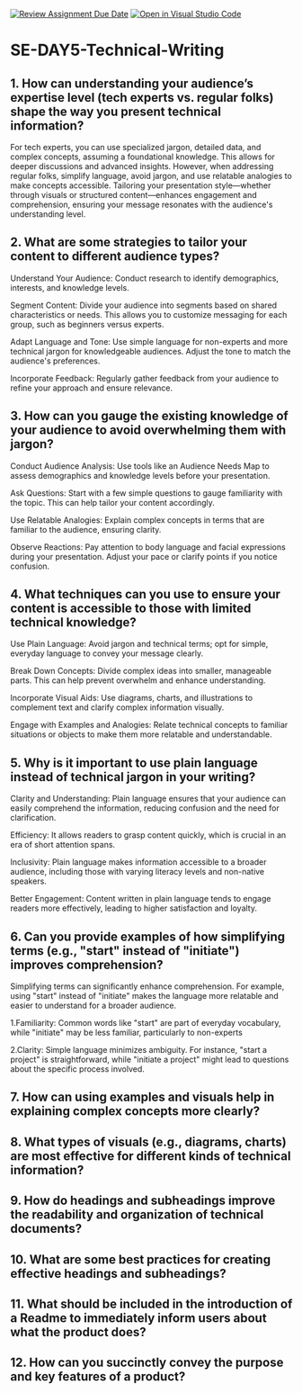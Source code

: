[![Review Assignment Due Date](https://classroom.github.com/assets/deadline-readme-button-22041afd0340ce965d47ae6ef1cefeee28c7c493a6346c4f15d667ab976d596c.svg)](https://classroom.github.com/a/zsAR-pyY)
[![Open in Visual Studio Code](https://classroom.github.com/assets/open-in-vscode-2e0aaae1b6195c2367325f4f02e2d04e9abb55f0b24a779b69b11b9e10269abc.svg)](https://classroom.github.com/online_ide?assignment_repo_id=17112902&assignment_repo_type=AssignmentRepo)
# SE-DAY5-Technical-Writing
## 1. How can understanding your audience’s expertise level (tech experts vs. regular folks) shape the way you present technical information?

For tech experts, you can use specialized jargon, detailed data, and complex concepts, assuming a foundational knowledge. This allows for deeper discussions and advanced insights. However, when addressing regular folks,  simplify language, avoid jargon, and use relatable analogies to make concepts accessible. Tailoring your presentation style—whether through visuals or structured content—enhances engagement and comprehension, ensuring your message resonates with the audience's understanding level.


## 2. What are some strategies to tailor your content to different audience types?

Understand Your Audience: Conduct research to identify demographics, interests, and knowledge levels. 

Segment Content: Divide your audience into segments based on shared characteristics or needs. This allows you to customize messaging for each group, such as beginners versus experts.

Adapt Language and Tone: Use simple language for non-experts and more technical jargon for knowledgeable audiences. Adjust the tone to match the audience's preferences.

Incorporate Feedback: Regularly gather feedback from your audience to refine your approach and ensure relevance.

## 3. How can you gauge the existing knowledge of your audience to avoid overwhelming them with jargon?

Conduct Audience Analysis: Use tools like an Audience Needs Map to assess demographics and knowledge levels before your presentation.

Ask Questions: Start with a few simple questions to gauge familiarity with the topic. This can help tailor your content accordingly.

Use Relatable Analogies: Explain complex concepts in terms that are familiar to the audience, ensuring clarity.

Observe Reactions: Pay attention to body language and facial expressions during your presentation. Adjust your pace or clarify points if you notice confusion.


## 4. What techniques can you use to ensure your content is accessible to those with limited technical knowledge?

Use Plain Language: Avoid jargon and technical terms; opt for simple, everyday language to convey your message clearly.

Break Down Concepts: Divide complex ideas into smaller, manageable parts. This can help prevent overwhelm and enhance understanding.

Incorporate Visual Aids: Use diagrams, charts, and illustrations to complement text and clarify complex information visually.

Engage with Examples and Analogies: Relate technical concepts to familiar situations or objects to make them more relatable and understandable.

## 5. Why is it important to use plain language instead of technical jargon in your writing?

Clarity and Understanding: Plain language ensures that your audience can easily comprehend the information, reducing confusion and the need for clarification.

Efficiency: It allows readers to grasp content quickly, which is crucial in an era of short attention spans.


Inclusivity: Plain language makes information accessible to a broader audience, including those with varying literacy levels and non-native speakers.

Better Engagement: Content written in plain language tends to engage readers more effectively, leading to higher satisfaction and loyalty.


## 6. Can you provide examples of how simplifying terms (e.g., "start" instead of "initiate") improves comprehension?

Simplifying terms can significantly enhance comprehension. For example, using "start" instead of "initiate" makes the language more relatable and easier to understand for a broader audience.

1.Familiarity: Common words like "start" are part of everyday vocabulary, while "initiate" may be less familiar, particularly to non-experts

2.Clarity: Simple language minimizes ambiguity. For instance, "start a project" is straightforward, while "initiate a project" might lead to questions about the specific process involved.


## 7. How can using examples and visuals help in explaining complex concepts more clearly?


## 8. What types of visuals (e.g., diagrams, charts) are most effective for different kinds of technical information?
## 9. How do headings and subheadings improve the readability and organization of technical documents?
## 10. What are some best practices for creating effective headings and subheadings?
## 11. What should be included in the introduction of a Readme to immediately inform users about what the product does?
## 12. How can you succinctly convey the purpose and key features of a product?
